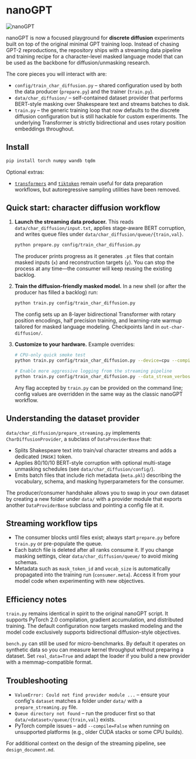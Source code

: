 # nanoGPT

![nanoGPT](assets/nanogpt.jpg)

nanoGPT is now a focused playground for **discrete diffusion** experiments built on top of the original minimal GPT training loop. Instead of chasing GPT-2 reproductions, the repository ships with a streaming data pipeline and training recipe for a character-level masked language model that can be used as the backbone for diffusion/unmasking research.

The core pieces you will interact with are:

- `config/train_char_diffusion.py` – shared configuration used by both the data producer (`prepare.py`) and the trainer (`train.py`).
- `data/char_diffusion/` – self-contained dataset provider that performs BERT-style masking over Shakespeare text and streams batches to disk.
- `train.py` – the generic training loop that now defaults to the discrete diffusion configuration but is still hackable for custom experiments. The underlying Transformer is strictly bidirectional and uses rotary position embeddings throughout.

## Install

```sh
pip install torch numpy wandb tqdm
```

Optional extras:

- [`transformers`](https://github.com/huggingface/transformers) and [`tiktoken`](https://github.com/openai/tiktoken) remain useful for data preparation workflows, but autoregressive sampling utilities have been removed.

## Quick start: character diffusion workflow

1. **Launch the streaming data producer.** This reads `data/char_diffusion/input.txt`, applies stage-aware BERT corruption, and writes queue files under `data/char_diffusion/queue/{train,val}`.

    ```sh
    python prepare.py config/train_char_diffusion.py
    ```

    The producer prints progress as it generates `.pt` files that contain masked inputs (`x`) and reconstruction targets (`y`). You can stop the process at any time—the consumer will keep reusing the existing backlog.

2. **Train the diffusion-friendly masked model.** In a new shell (or after the producer has filled a backlog) run:

    ```sh
    python train.py config/train_char_diffusion.py
    ```

    The config sets up an 8-layer bidirectional Transformer with rotary position encodings, half precision training, and learning-rate warmup tailored for masked language modeling. Checkpoints land in `out-char-diffusion/`.

3. **Customize to your hardware.** Example overrides:

    ```sh
    # CPU-only quick smoke test
    python train.py config/train_char_diffusion.py --device=cpu --compile=False --batch_size=4 --block_size=128

    # Enable more aggressive logging from the streaming pipeline
    python train.py config/train_char_diffusion.py --data_stream_verbose=True
    ```

    Any flag accepted by `train.py` can be provided on the command line; config values are overridden in the same way as the classic nanoGPT workflow.

## Understanding the dataset provider

`data/char_diffusion/prepare_streaming.py` implements `CharDiffusionProvider`, a subclass of `DataProviderBase` that:

- Splits Shakespeare text into train/val character streams and adds a dedicated `[MASK]` token.
- Applies 80/10/10 BERT-style corruption with optional multi-stage unmasking schedules (see `data/char_diffusion/config/`).
- Emits batch files that include rich metadata (`meta.pkl`) describing the vocabulary, schema, and masking hyperparameters for the consumer.

The producer/consumer handshake allows you to swap in your own dataset by creating a new folder under `data/` with a provider module that exports another `DataProviderBase` subclass and pointing a config file at it.

## Streaming workflow tips

- The consumer blocks until files exist; always start `prepare.py` before `train.py` or pre-populate the queue.
- Each batch file is deleted after all ranks consume it. If you change masking settings, clear `data/char_diffusion/queue/` to avoid mixing schemas.
- Metadata such as `mask_token_id` and `vocab_size` is automatically propagated into the training run (`consumer.meta`). Access it from your model code when experimenting with new objectives.

## Efficiency notes

`train.py` remains identical in spirit to the original nanoGPT script. It supports PyTorch 2.0 compilation, gradient accumulation, and distributed training. The default configuration now targets masked modeling and the model code exclusively supports bidirectional diffusion-style objectives.

`bench.py` can still be used for micro-benchmarks. By default it operates on synthetic data so you can measure kernel throughput without preparing a dataset. Set `real_data=True` and adapt the loader if you build a new provider with a memmap-compatible format.

## Troubleshooting

- `ValueError: Could not find provider module ...` – ensure your config's `dataset` matches a folder under `data/` with a `prepare_streaming.py` file.
- `Queue directory not found` – run the producer first so that `data/<dataset>/queue/{train,val}` exists.
- PyTorch compile issues – add `--compile=False` when running on unsupported platforms (e.g., older CUDA stacks or some CPU builds).

For additional context on the design of the streaming pipeline, see `design_document.md`.
